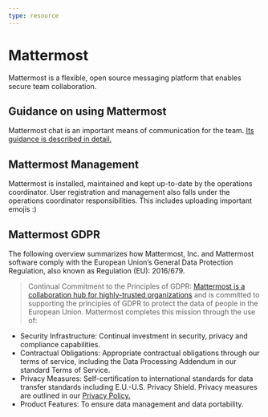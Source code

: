 ```yaml
---
type: resource
---
```


# Mattermost

Mattermost is a flexible, open source messaging platform that enables secure team collaboration.

## Guidance on using Mattermost

Mattermost chat is an important means of communication for the team. [Its guidance is described in detail.](https://about.publiccode.net/activities/communication/using-chat.html)

## Mattermost Management

Mattermost is installed, maintained and kept up-to-date by the operations coordinator. User registration and management also falls under the operations
coordinator responsibilities. This includes uploading important emojis :)

## Mattermost GDPR

The following overview summarizes how Mattermost, Inc. and Mattermost software comply with the European Union’s General Data Protection Regulation,
also known as Regulation (EU): 2016/679.

> Continual Commitment to the Principles of GDPR:
[Mattermost is a collaboration hub for highly-trusted organizations](https://docs.mattermost.com/overview/compliance.html) and is committed to supporting the principles of GDPR to protect the data of people in the European Union. Mattermost completes this mission through the use of:

* Security Infrastructure: Continual investment in security, privacy and compliance capabilities.
* Contractual Obligations: Appropriate contractual obligations through our terms of service, including the Data Processing Addendum in our standard Terms of Service.
* Privacy Measures: Self-certification to international standards for data transfer standards including E.U.-U.S. Privacy Shield. Privacy measures are outlined in our [Privacy Policy.](https://mattermost.com/privacy-policy/)
* Product Features: To ensure data management and data portability.
